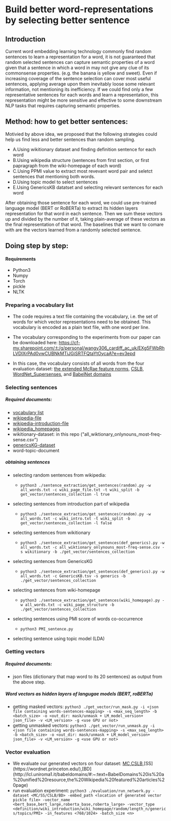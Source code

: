 
# Build better word-representations by selecting better sentence

## Introduction

Current word embedding learning technology commonly find random sentences to learn a representation for a word, it is not guaranteed that random selected sentences can capture semantic properties of a word given that a sentence in which a word in may not give any clue of its commonsense properties. (e.g. the banana is yellow and sweet). Even if increasing coverage of the sentence selection can cover most useful sentences, applying average upon them inevitably loose some relevant information, not mentioning its inefficiency. If we could find only a few representative sentences for each words and learn a representation, this representation might be more sensitive and effective to some downstream NLP tasks that requires capturing semantic properties.

## Method: how to get better sentences:

Motivied by above idea, we proposed that the following strategies could help us find less and better sentences than random sampling.

  - A.Using wikitionary dataset and finding definition sentence for each word
  - B.Using wikipedia structure (sentences from first section, or first papragraph from the wiki-homepage of each word)
  - C.Using PPMI value to extract most revevant word pair and seletct sentences that mentioning both words.
  - D.Using topic model to select sentences
  - E.Using GenericsKB datatset and selecting relevant sentences for each word 
  
After obtaining those sentence for each word, we could use pre-trained language model (BERT or RoBERTa) to extract its hidden layers representation for that word in each sentence. Then we sum these vectors up and divided by the number of it, taking plain-average of these vectors as the final representation of that word. The baselines that we want to comare with are the vectors learned from a randomly selected sentence.

## Doing step by step:

#### Requirements
- Python3
- Numpy
- Torch
- pickle
- NLTK

### Preparing a vocabulary list

- The code requires a text file containing the vocabulary, i.e. the set of words for which vector representations need to be obtained. This vocabulary is encoded as a plain text file, with one word per line.

- The vocabulary corresponding to the experiments from our paper can be downloaded here: https://cf-my.sharepoint.com/:t:/g/personal/wangy306_cardiff_ac_uk/EXg5FWbRhLVDlXrPAd0vwCUBNkMTiJGiSRTFQtaYtOycaA?e=ev3epd

- In this case, the vocabulary consists of all words from the four evaluation dataset: [the extended McRae feature norms](https://github.com/mbforbes/physical-commonsense), [CSLB](https://cslb.psychol.cam.ac.uk/propnorms#:~:text=The%20Centre%20for%20Speech%2C%20Language,feature%20representations%20of%20conceptual%20knowledge.), [WordNet_Supersenses](https://wordnet.princeton.edu/), and [BabelNet domains](http://lcl.uniroma1.it/babeldomains/#:~:text=BabelDomains%20is%20a%20unified%20resource,the%20Wikipedia%20featured%20articles%20page.)

### Selecting sentences

##### Required documents:
- [vocabulary list](https://cf-my.sharepoint.com/:t:/g/personal/wangy306_cardiff_ac_uk/EXg5FWbRhLVDlXrPAd0vwCUBNkMTiJGiSRTFQtaYtOycaA?e=ev3epd)
- [wikipedia-file](https://doi.org/10.5281/zenodo.5570579)
- [wikipedia-introduction-file](https://doi.org/10.5281/zenodo.5570561)
- [wikipedia_homepages](https://doi.org/10.5281/zenodo.5570854)
- wikitionary-dataset: in this repo ("all_wiktionary_onlynouns_most-freq-sense.csv")
- [genericsKG-dataset](https://allenai.org/data/genericskb)
- word-topic-document

##### obtaining sentences
- selecting random sentences from wikipedia: 
  - `python3 ./sentence_extraction/get_sentences(random).py -w all_words.txt -c wiki_page_file.txt -t wiki_split -b get_vector/sentences_collection -l true`
- selecting sentences from introduction part of wikipedia
  - `python3 ./sentence_extraction/get_sentences(random).py -w all_words.txt -c wiki_intro.txt -t wiki_split -b get_vector/sentences_collection -l false`
- selecting sentences from wikitionary
  - `python3 ./sentence_extraction/get_sentences(def_generics).py -w all_words.txt -c all_wiktionary_onlynouns_most-freq-sense.csv -s wikitionary -b ./get_vector/sentences_collection`
- selecting sentences from GenericsKG
  - `python3 ./sentence_extraction/get_sentences(def_generics).py -w all_words.txt -c GenericsKB.tsv -s generics -b ./get_vector/sentences_collection`
- selecting sentences from wiki-homepage
  - `python3 ./sentence_extraction/get_sentences(wiki_homepage).py -w all_words.txt -c wiki_page_structure -b ./get_vector/sentences_collection`


- selecting sentences using PMI score of words co-occurrence
  - `python3 PMI_sentence.py`
- selecting sentence using topic model (LDA)

### Getting vectors

##### Required documents:
- json files (dictionary that map word to its 20 sentences) as output from the above step.
##### Word vectors as hidden layers of langugae models (BERT, roBERTa)
- getting masked vectors:
  `python3 ./get_vector/run_mask.py -i <json file containing words-sentences-mapping> -s <max_seq_length> -b <batch_size> -o <out_dir: mask/unmask + LM_model_version+ json_file> -v <LM_version> -g <use GPU or not>`
- getting unmasked vectors:
  `python3 ./get_vector/run_unmask.py -i <json file containing words-sentences-mapping> -s <max_seq_length> -b <batch_size> -o <out_dir: mask/unmask + LM_model_version+ json_file> -v <LM_version> -g <use GPU or not>`
  
### Vector evaluation
- We evaluate our generated vectors on four dataset: [MC](https://github.com/mbforbes/physical-commonsense),[CSLB](https://cslb.psychol.cam.ac.uk/propnorms#:~:text=The%20Centre%20for%20Speech%2C%20Language,feature%20representations%20of%20conceptual%20knowledge.),[SS](https://wordnet.princeton.edu/),[BD](http://lcl.uniroma1.it/babeldomains/#:~:text=BabelDomains%20is%20a%20unified%20resource,the%20Wikipedia%20featured%20articles%20page)
- run evaluation experiment:
  `python3 ./evaluation/run_network.py -dataset <MC/SS/CSLB/BD> -embed_path <location of generated vector pickle file> -vector_name <bert_base,bert_large,roberta_base,roberta_large> -vector_type <definition/wiki_introduction/wiki_homepage/random/length_n/generics/topics/PMI> -in_features <768/1024> -batch_size <n>
`
